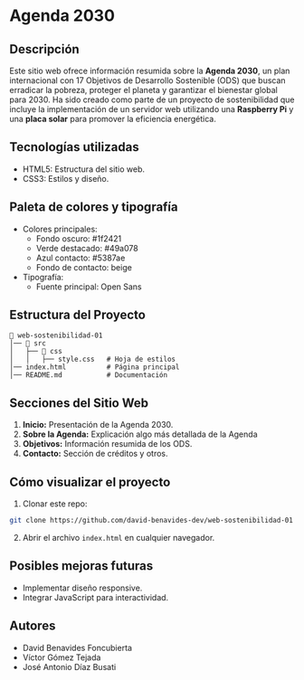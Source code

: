 # Agenda 2030

## Descripción

Este sitio web ofrece información resumida sobre la **Agenda 2030**, un plan internacional con 17 Objetivos de Desarrollo Sostenible (ODS) que buscan erradicar la pobreza, proteger el planeta y garantizar el bienestar global para 2030. Ha sido creado como parte de un proyecto de sostenibilidad que incluye la implementación de un servidor web utilizando una **Raspberry Pi** y una **placa solar** para promover la eficiencia energética.

## Tecnologías utilizadas

- HTML5: Estructura del sitio web.
- CSS3: Estilos y diseño.

## Paleta de colores y tipografía

- Colores principales:
  - Fondo oscuro: #1f2421
  - Verde destacado: #49a078
  - Azul contacto: #5387ae
  - Fondo de contacto: beige
- Tipografía:
  - Fuente principal: Open Sans

## Estructura del Proyecto
```
📂 web-sostenibilidad-01
│── 📂 src
│   ├── 📂 css
│   │   ├── style.css   # Hoja de estilos
│── index.html          # Página principal
│── README.md           # Documentación
```

## Secciones del Sitio Web

1. **Inicio:** Presentación de la Agenda 2030.
2. **Sobre la Agenda:** Explicación algo más detallada de la Agenda
3. **Objetivos:** Información resumida de los ODS.
4. **Contacto:** Sección de créditos y otros.

## Cómo visualizar el proyecto

1. Clonar este repo:
```bash
git clone https://github.com/david-benavides-dev/web-sostenibilidad-01
```

2. Abrir el archivo `index.html` en cualquier navegador.

## Posibles mejoras futuras

- Implementar diseño responsive.
- Integrar JavaScript para interactividad.

## Autores

- David Benavides Foncubierta
- Víctor Gómez Tejada
- José Antonio Díaz Busati

